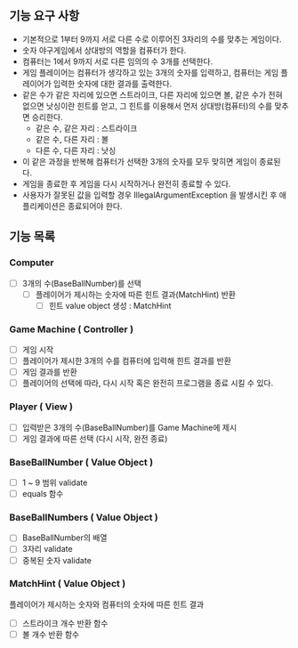 ## 기능 요구 사항

- 기본적으로 1부터 9까지 서로 다른 수로 이루어진 3자리의 수를 맞추는 게임이다.
- 숫자 야구게임에서 상대방의 역할을 컴퓨터가 한다.
- 컴퓨터는 1에서 9까지 서로 다른 임의의 수 3개를 선택한다.
- 게임 플레이어는 컴퓨터가 생각하고 있는 3개의 숫자를 입력하고, 컴퓨터는 게임 플레이어가 입력한 숫자에 대한 결과를 출력한다.
- 같은 수가 같은 자리에 있으면 스트라이크, 다른 자리에 있으면 볼, 같은 수가 전혀 없으면 낫싱이란 힌트를 얻고, 그 힌트를 이용해서 먼저 상대방(컴퓨터)의 수를 맞추면 승리한다.
    - 같은 수, 같은 자리 : 스트라이크
    - 같은 수, 다른 자리 : 볼
    - 다른 수, 다른 자리 : 낫싱
- 이 같은 과정을 반복해 컴퓨터가 선택한 3개의 숫자를 모두 맞히면 게임이 종료된다.
- 게임을 종료한 후 게임을 다시 시작하거나 완전히 종료할 수 있다.
- 사용자가 잘못된 값을 입력할 경우 IllegalArgumentException 을 발생시킨 후 애플리케이션은 종료되어야 한다.

## 기능 목록

### Computer

- [ ] 3개의 수(BaseBallNumber)를 선택
    - [ ] 플레이어가 제시하는 숫자에 따른 힌트 결과(MatchHint) 반환
        - [ ] 힌트 value object 생성 : MatchHint

### Game Machine ( Controller )

- [ ] 게임 시작
- [ ] 플레이어가 제시한 3개의 수를 컴퓨터에 입력해 힌트 결과를 반환
- [ ] 게임 결과를 반환
- [ ] 플레이어의 선택에 따라, 다시 시작 혹은 완전히 프로그램을 종료 시킬 수 있다.

### Player ( View )

- [ ] 입력받은 3개의 수(BaseBallNumber)를 Game Machine에 제시
- [ ] 게임 결과에 따른 선택 (다시 시작, 완전 종료)

### BaseBallNumber ( Value Object )

- [ ] 1 ~ 9 범위 validate
- [ ] equals 함수

### BaseBallNumbers ( Value Object )

- [ ] BaseBallNumber의 배열
- [ ] 3자리 validate
- [ ] 중복된 숫자 validate

### MatchHint ( Value Object )

플레이어가 제시하는 숫자와 컴퓨터의 숫자에 따른 힌트 결과

- [ ] 스트라이크 개수 반환 함수
- [ ] 볼 개수 반환 함수